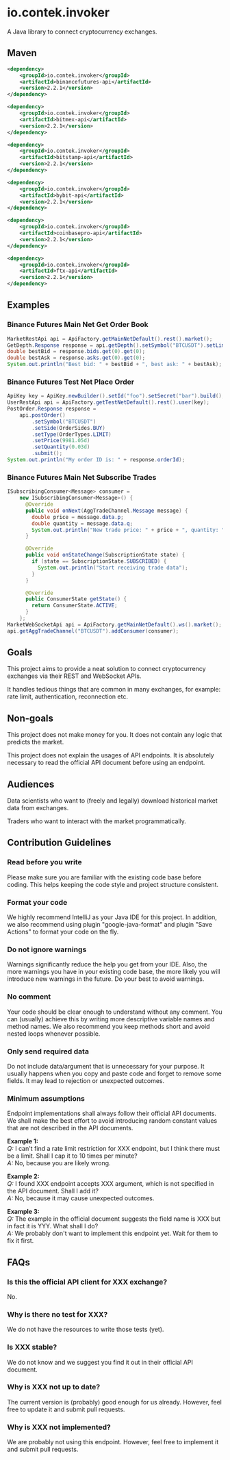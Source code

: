 # io.contek.invoker
A Java library to connect cryptocurrency exchanges.

## Maven
``` xml
<dependency>
    <groupId>io.contek.invoker</groupId>
    <artifactId>binancefutures-api</artifactId>
    <version>2.2.1</version>
</dependency>

<dependency>
    <groupId>io.contek.invoker</groupId>
    <artifactId>bitmex-api</artifactId>
    <version>2.2.1</version>
</dependency>

<dependency>
    <groupId>io.contek.invoker</groupId>
    <artifactId>bitstamp-api</artifactId>
    <version>2.2.1</version>
</dependency>

<dependency>
    <groupId>io.contek.invoker</groupId>
    <artifactId>bybit-api</artifactId>
    <version>2.2.1</version>
</dependency>

<dependency>
    <groupId>io.contek.invoker</groupId>
    <artifactId>coinbasepro-api</artifactId>
    <version>2.2.1</version>
</dependency>

<dependency>
    <groupId>io.contek.invoker</groupId>
    <artifactId>ftx-api</artifactId>
    <version>2.2.1</version>
</dependency>
```

## Examples
### Binance Futures Main Net Get Order Book
``` java
MarketRestApi api = ApiFactory.getMainNetDefault().rest().market();
GetDepth.Response response = api.getDepth().setSymbol("BTCUSDT").setLimit(100).submit();
double bestBid = response.bids.get(0).get(0);
double bestAsk = response.asks.get(0).get(0);
System.out.println("Best bid: " + bestBid + ", best ask: " + bestAsk);
```

### Binance Futures Test Net Place Order
``` java
ApiKey key = ApiKey.newBuilder().setId("foo").setSecret("bar").build();
UserRestApi api = ApiFactory.getTestNetDefault().rest().user(key);
PostOrder.Response response =
    api.postOrder()
        .setSymbol("BTCUSDT")
        .setSide(OrderSides.BUY)
        .setType(OrderTypes.LIMIT)
        .setPrice(9981.05d)
        .setQuantity(0.03d)
        .submit();
System.out.println("My order ID is: " + response.orderId);
```

### Binance Futures Main Net Subscribe Trades
``` java
ISubscribingConsumer<Message> consumer =
    new ISubscribingConsumer<Message>() {
      @Override
      public void onNext(AggTradeChannel.Message message) {
        double price = message.data.p;
        double quantity = message.data.q;
        System.out.println("New trade price: " + price + ", quantity: " + quantity);
      }

      @Override
      public void onStateChange(SubscriptionState state) {
        if (state == SubscriptionState.SUBSCRIBED) {
          System.out.println("Start receiving trade data");
        }
      }

      @Override
      public ConsumerState getState() {
        return ConsumerState.ACTIVE;
      }
    };
MarketWebSocketApi api = ApiFactory.getMainNetDefault().ws().market();
api.getAggTradeChannel("BTCUSDT").addConsumer(consumer);
```

## Goals
This project aims to provide a neat solution to connect cryptocurrency exchanges via their REST and WebSocket APIs.

It handles tedious things that are common in many exchanges, for example: rate limit, authentication, reconnection etc.


## Non-goals
This project does not make money for you. It does not contain any logic that predicts the market.

This project does not explain the usages of API endpoints. It is absolutely necessary to read the official API document before using an endpoint.


## Audiences
Data scientists who want to (freely and legally) download historical market data from exchanges.

Traders who want to interact with the market programmatically.


## Contribution Guidelines
### Read before you write
Please make sure you are familiar with the existing code base before coding. This helps keeping the code style and project structure consistent.

### Format your code
We highly recommend IntelliJ as your Java IDE for this project. In addition, we also recommend using plugin "google-java-format" and plugin "Save Actions" to format your code on the fly.

### Do not ignore warnings
Warnings significantly reduce the help you get from your IDE. Also, the more warnings you have in your existing code base, the more likely you will introduce new warnings in the future. Do your best to avoid warnings.

### No comment
Your code should be clear enough to understand without any comment. You can (usually) achieve this by writing more descriptive variable names and method names. We also recommend you keep methods short and avoid nested loops whenever possible.

### Only send required data
Do not include data/argument that is unnecessary for your purpose. It usually happens when you copy and paste code and forget to remove some fields. It may lead to rejection or unexpected outcomes.

### Minimum assumptions
Endpoint implementations shall always follow their official API documents. We shall make the best effort to avoid introducing random constant values that are not described in the API documents.

**Example 1:**\
*Q:* I can't find a rate limit restriction for XXX endpoint, but I think there must be a limit. Shall I cap it to 10 times per minute?\
*A:* No, because you are likely wrong.

**Example 2:**\
*Q:* I found XXX endpoint accepts XXX argument, which is not specified in the API document. Shall I add it?\
*A:* No, because it may cause unexpected outcomes.

**Example 3:**\
*Q:* The example in the official document suggests the field name is XXX but in fact it is YYY. What shall I do?\
*A:* We probably don't want to implement this endpoint yet. Wait for them to fix it first.

## FAQs
### Is this the official API client for XXX exchange?
No.

### Why is there no test for XXX?
We do not have the resources to write those tests (yet).

### Is XXX stable?
We do not know and we suggest you find it out in their official API document.

### Why is XXX not up to date?
The current version is (probably) good enough for us already. However, feel free to update it and submit pull requests.

### Why is XXX not implemented?
We are probably not using this endpoint. However, feel free to implement it and submit pull requests.
